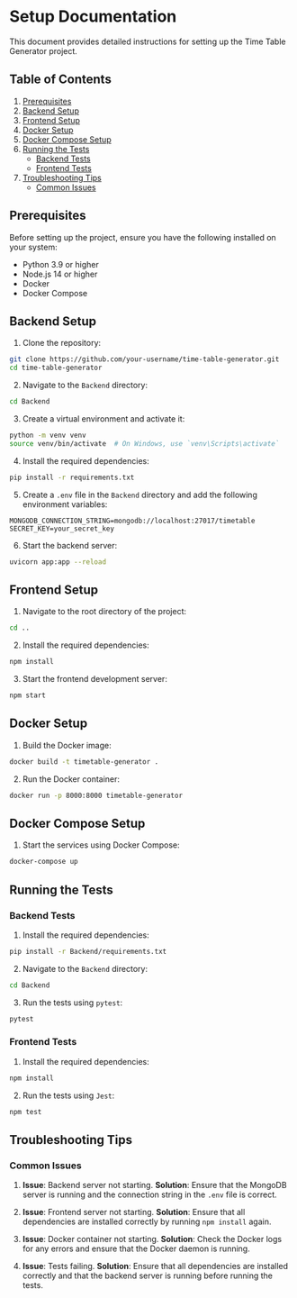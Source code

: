 # Setup Documentation

This document provides detailed instructions for setting up the Time Table Generator project.

## Table of Contents

1. [Prerequisites](#prerequisites)
2. [Backend Setup](#backend-setup)
3. [Frontend Setup](#frontend-setup)
4. [Docker Setup](#docker-setup)
5. [Docker Compose Setup](#docker-compose-setup)
6. [Running the Tests](#running-the-tests)
   - [Backend Tests](#backend-tests)
   - [Frontend Tests](#frontend-tests)
7. [Troubleshooting Tips](#troubleshooting-tips)
   - [Common Issues](#common-issues)

## Prerequisites

Before setting up the project, ensure you have the following installed on your system:

- Python 3.9 or higher
- Node.js 14 or higher
- Docker
- Docker Compose

## Backend Setup

1. Clone the repository:

```bash
git clone https://github.com/your-username/time-table-generator.git
cd time-table-generator
```

2. Navigate to the `Backend` directory:

```bash
cd Backend
```

3. Create a virtual environment and activate it:

```bash
python -m venv venv
source venv/bin/activate  # On Windows, use `venv\Scripts\activate`
```

4. Install the required dependencies:

```bash
pip install -r requirements.txt
```

5. Create a `.env` file in the `Backend` directory and add the following environment variables:

```env
MONGODB_CONNECTION_STRING=mongodb://localhost:27017/timetable
SECRET_KEY=your_secret_key
```

6. Start the backend server:

```bash
uvicorn app:app --reload
```

## Frontend Setup

1. Navigate to the root directory of the project:

```bash
cd ..
```

2. Install the required dependencies:

```bash
npm install
```

3. Start the frontend development server:

```bash
npm start
```

## Docker Setup

1. Build the Docker image:

```bash
docker build -t timetable-generator .
```

2. Run the Docker container:

```bash
docker run -p 8000:8000 timetable-generator
```

## Docker Compose Setup

1. Start the services using Docker Compose:

```bash
docker-compose up
```

## Running the Tests

### Backend Tests

1. Install the required dependencies:

```bash
pip install -r Backend/requirements.txt
```

2. Navigate to the `Backend` directory:

```bash
cd Backend
```

3. Run the tests using `pytest`:

```bash
pytest
```

### Frontend Tests

1. Install the required dependencies:

```bash
npm install
```

2. Run the tests using `Jest`:

```bash
npm test
```

## Troubleshooting Tips

### Common Issues

1. **Issue**: Backend server not starting.
   **Solution**: Ensure that the MongoDB server is running and the connection string in the `.env` file is correct.

2. **Issue**: Frontend server not starting.
   **Solution**: Ensure that all dependencies are installed correctly by running `npm install` again.

3. **Issue**: Docker container not starting.
   **Solution**: Check the Docker logs for any errors and ensure that the Docker daemon is running.

4. **Issue**: Tests failing.
   **Solution**: Ensure that all dependencies are installed correctly and that the backend server is running before running the tests.
